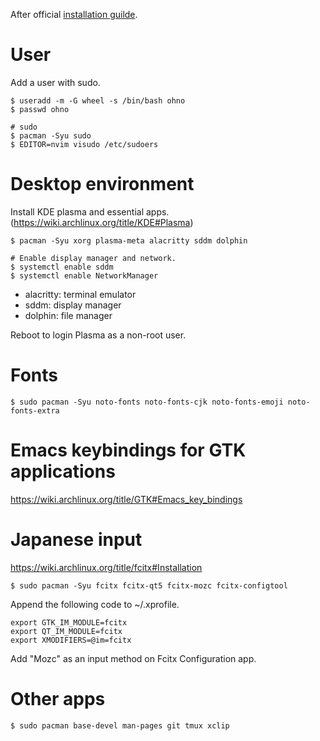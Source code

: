 After official [installation guilde](https://wiki.archlinux.org/title/installation_guide).

# User

Add a user with sudo.

```
$ useradd -m -G wheel -s /bin/bash ohno
$ passwd ohno

# sudo
$ pacman -Syu sudo
$ EDITOR=nvim visudo /etc/sudoers
```

# Desktop environment

Install KDE plasma and essential apps. (https://wiki.archlinux.org/title/KDE#Plasma)

```
$ pacman -Syu xorg plasma-meta alacritty sddm dolphin

# Enable display manager and network.
$ systemctl enable sddm
$ systemctl enable NetworkManager
```

- alacritty: terminal emulator
- sddm: display manager
- dolphin: file manager

Reboot to login Plasma as a non-root user.

# Fonts

```
$ sudo pacman -Syu noto-fonts noto-fonts-cjk noto-fonts-emoji noto-fonts-extra
```

# Emacs keybindings for GTK applications

https://wiki.archlinux.org/title/GTK#Emacs_key_bindings

# Japanese input

https://wiki.archlinux.org/title/fcitx#Installation

```
$ sudo pacman -Syu fcitx fcitx-qt5 fcitx-mozc fcitx-configtool
```

Append the following code to ~/.xprofile.

```
export GTK_IM_MODULE=fcitx
export QT_IM_MODULE=fcitx
export XMODIFIERS=@im=fcitx
```

Add "Mozc" as an input method on Fcitx Configuration app.

# Other apps

```
$ sudo pacman base-devel man-pages git tmux xclip
```
